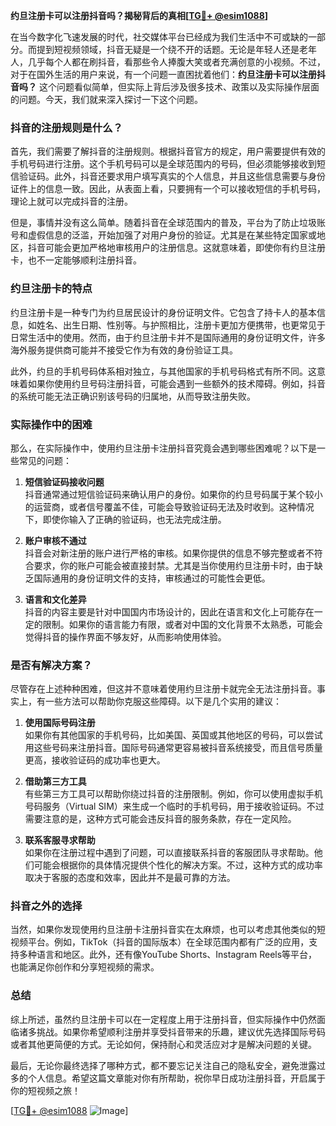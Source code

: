 **约旦注册卡可以注册抖音吗？揭秘背后的真相[[TG💪+ @esim1088](https://t.me/s/esim1088)]**

在当今数字化飞速发展的时代，社交媒体平台已经成为我们生活中不可或缺的一部分。而提到短视频领域，抖音无疑是一个绕不开的话题。无论是年轻人还是老年人，几乎每个人都在刷抖音，看那些令人捧腹大笑或者充满创意的小视频。不过，对于在国外生活的用户来说，有一个问题一直困扰着他们：**约旦注册卡可以注册抖音吗？** 这个问题看似简单，但实际上背后涉及很多技术、政策以及实际操作层面的问题。今天，我们就来深入探讨一下这个问题。

### 抖音的注册规则是什么？

首先，我们需要了解抖音的注册规则。根据抖音官方的规定，用户需要提供有效的手机号码进行注册。这个手机号码可以是全球范围内的号码，但必须能够接收到短信验证码。此外，抖音还要求用户填写真实的个人信息，并且这些信息需要与身份证件上的信息一致。因此，从表面上看，只要拥有一个可以接收短信的手机号码，理论上就可以完成抖音的注册。

但是，事情并没有这么简单。随着抖音在全球范围内的普及，平台为了防止垃圾账号和虚假信息的泛滥，开始加强了对用户身份的验证。尤其是在某些特定国家或地区，抖音可能会更加严格地审核用户的注册信息。这就意味着，即使你有约旦注册卡，也不一定能够顺利注册抖音。

### 约旦注册卡的特点

约旦注册卡是一种专门为约旦居民设计的身份证明文件。它包含了持卡人的基本信息，如姓名、出生日期、性别等。与护照相比，注册卡更加方便携带，也更常见于日常生活中的使用。然而，由于约旦注册卡并不是国际通用的身份证明文件，许多海外服务提供商可能并不接受它作为有效的身份验证工具。

此外，约旦的手机号码体系相对独立，与其他国家的手机号码格式有所不同。这意味着如果你使用约旦号码注册抖音，可能会遇到一些额外的技术障碍。例如，抖音的系统可能无法正确识别该号码的归属地，从而导致注册失败。

### 实际操作中的困难

那么，在实际操作中，使用约旦注册卡注册抖音究竟会遇到哪些困难呢？以下是一些常见的问题：

1. **短信验证码接收问题**  
   抖音通常通过短信验证码来确认用户的身份。如果你的约旦号码属于某个较小的运营商，或者信号覆盖不佳，可能会导致验证码无法及时收到。这种情况下，即使你输入了正确的验证码，也无法完成注册。

2. **账户审核不通过**  
   抖音会对新注册的账户进行严格的审核。如果你提供的信息不够完整或者不符合要求，你的账户可能会被直接封禁。尤其是当你使用约旦注册卡时，由于缺乏国际通用的身份证明文件的支持，审核通过的可能性会更低。

3. **语言和文化差异**  
   抖音的内容主要是针对中国国内市场设计的，因此在语言和文化上可能存在一定的限制。如果你的语言能力有限，或者对中国的文化背景不太熟悉，可能会觉得抖音的操作界面不够友好，从而影响使用体验。

### 是否有解决方案？

尽管存在上述种种困难，但这并不意味着使用约旦注册卡就完全无法注册抖音。事实上，有一些方法可以帮助你克服这些障碍。以下是几个实用的建议：

1. **使用国际号码注册**  
   如果你有其他国家的手机号码，比如美国、英国或其他地区的号码，可以尝试用这些号码来注册抖音。国际号码通常更容易被抖音系统接受，而且信号质量更高，接收验证码的成功率也更大。

2. **借助第三方工具**  
   有些第三方工具可以帮助你绕过抖音的注册限制。例如，你可以使用虚拟手机号码服务（Virtual SIM）来生成一个临时的手机号码，用于接收验证码。不过需要注意的是，这种方式可能会违反抖音的服务条款，存在一定风险。

3. **联系客服寻求帮助**  
   如果你在注册过程中遇到了问题，可以直接联系抖音的客服团队寻求帮助。他们可能会根据你的具体情况提供个性化的解决方案。不过，这种方式的成功率取决于客服的态度和效率，因此并不是最可靠的方法。

### 抖音之外的选择

当然，如果你发现使用约旦注册卡注册抖音实在太麻烦，也可以考虑其他类似的短视频平台。例如，TikTok（抖音的国际版本）在全球范围内都有广泛的应用，支持多种语言和地区。此外，还有像YouTube Shorts、Instagram Reels等平台，也能满足你创作和分享短视频的需求。

### 总结

综上所述，虽然约旦注册卡可以在一定程度上用于注册抖音，但实际操作中仍然面临诸多挑战。如果你希望顺利注册并享受抖音带来的乐趣，建议优先选择国际号码或者其他更简便的方式。无论如何，保持耐心和灵活应对才是解决问题的关键。

最后，无论你最终选择了哪种方式，都不要忘记关注自己的隐私安全，避免泄露过多的个人信息。希望这篇文章能对你有所帮助，祝你早日成功注册抖音，开启属于你的短视频之旅！

[[TG💪+ @esim1088](https://t.me/s/esim1088) ![Image](https://i.postimg.cc/4NQfJmqS/Snipaste-2025-05-13-00-14-12.png)]